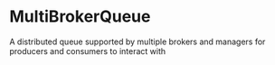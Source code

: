 # MultiBrokerQueue
A distributed queue supported by multiple brokers and managers for producers and consumers to interact with
